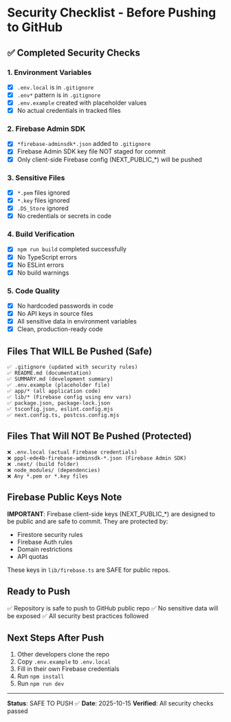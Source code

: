 # Security Checklist - Before Pushing to GitHub

## ✅ Completed Security Checks

### 1. Environment Variables
- [x] `.env.local` is in `.gitignore`
- [x] `.env*` pattern is in `.gitignore`
- [x] `.env.example` created with placeholder values
- [x] No actual credentials in tracked files

### 2. Firebase Admin SDK
- [x] `*firebase-adminsdk*.json` added to `.gitignore`
- [x] Firebase Admin SDK key file NOT staged for commit
- [x] Only client-side Firebase config (NEXT_PUBLIC_*) will be pushed

### 3. Sensitive Files
- [x] `*.pem` files ignored
- [x] `*.key` files ignored
- [x] `.DS_Store` ignored
- [x] No credentials or secrets in code

### 4. Build Verification
- [x] `npm run build` completed successfully
- [x] No TypeScript errors
- [x] No ESLint errors
- [x] No build warnings

### 5. Code Quality
- [x] No hardcoded passwords in code
- [x] No API keys in source files
- [x] All sensitive data in environment variables
- [x] Clean, production-ready code

## Files That WILL Be Pushed (Safe)

```
✅ .gitignore (updated with security rules)
✅ README.md (documentation)
✅ SUMMARY.md (development summary)
✅ .env.example (placeholder file)
✅ app/* (all application code)
✅ lib/* (Firebase config using env vars)
✅ package.json, package-lock.json
✅ tsconfig.json, eslint.config.mjs
✅ next.config.ts, postcss.config.mjs
```

## Files That Will NOT Be Pushed (Protected)

```
❌ .env.local (actual Firebase credentials)
❌ pppl-ede4b-firebase-adminsdk-*.json (Firebase Admin SDK)
❌ .next/ (build folder)
❌ node_modules/ (dependencies)
❌ Any *.pem or *.key files
```

## Firebase Public Keys Note

**IMPORTANT**: Firebase client-side keys (NEXT_PUBLIC_*) are designed to be public and are safe to commit. They are protected by:
- Firestore security rules
- Firebase Auth rules
- Domain restrictions
- API quotas

These keys in `lib/firebase.ts` are SAFE for public repos.

## Ready to Push

✅ Repository is safe to push to GitHub public repo
✅ No sensitive data will be exposed
✅ All security best practices followed

## Next Steps After Push

1. Other developers clone the repo
2. Copy `.env.example` to `.env.local`
3. Fill in their own Firebase credentials
4. Run `npm install`
5. Run `npm run dev`

---

**Status**: SAFE TO PUSH ✅
**Date**: 2025-10-15
**Verified**: All security checks passed
